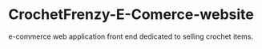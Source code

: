 # CrochetFrenzy-E-Comerce-website
e-commerce web application front end dedicated to selling crochet items.
